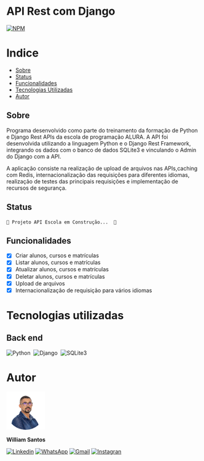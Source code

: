 
# API Rest com Django
[![NPM](https://img.shields.io/npm/l/react)](https://github.com/willsantos86/Prj_API_escola/blob/main/LICENSE) 

# Indice
- [Sobre](#Sobre)
- [Status](#Status)
- [Funcionalidades](#Funcionalidades)
- [Tecnologias Utilizadas](#Tecnologias-Utilizadas)
- [Autor](#Autor)

## Sobre

Programa desenvolvido como parte do treinamento da formação de Python e Django Rest APIs da escola de programação ALURA.
A API foi desenvolvida utilizando a linguagem Python e o Django Rest Framework, integrando os dados com o banco de dados SQLite3 e vinculando o Admin do Django com a API.

A aplicação consiste na realização de upload de arquivos nas APIs,caching com Redis, internacionalização das requisições para diferentes idiomas, realização de testes das principais requisições e implementação de recursos de segurança. 

## Status
	🚧 Projeto API Escola em Construção...  🚧
 
## Funcionalidades

- [x] Criar alunos, cursos e matrículas
- [x] Listar alunos, cursos e matrículas
- [x] Atualizar alunos, cursos e matrículas
- [x] Deletar alunos, cursos e matrículas
- [x] Upload de arquivos
- [x] Internacionalização de requisição para vários idiomas

# Tecnologias utilizadas
## Back end
 ![Python](https://img.shields.io/badge/Python-3776AB?style=for-the-badge&logo=python&logoColor=white)&nbsp;
 ![Django](https://img.shields.io/badge/Django-092E20?style=for-the-badge&logo=django&logoColor=white)&nbsp;
 ![SQLite3](https://img.shields.io/badge/SQLite-07405E?style=for-the-badge&logo=sqlite&logoColor=white)


# Autor

  <img src="https://github.com/willsantos86/Gerenciador_de_Tarefas/blob/main/assets/Design%20sem%20nome%20(4).png" width="100" height="100">
  
  **William Santos**

[![Linkedin](https://img.shields.io/badge/LinkedIn-0077B5?style=for-the-badge&logo=linkedin&logoColor=white)](https://www.linkedin.com/in/willsantos86)
[![WhatsApp](https://img.shields.io/badge/WhatsApp-25D366?style=for-the-badge&logo=whatsapp&logoColor=white)](https://wa.me/5571996279764)
[![Gmail](https://img.shields.io/badge/Gmail-D14836?style=for-the-badge&logo=gmail&logoColor=white)](mailto:williamsantos.tech@gmail.com)
[![Instagran](https://img.shields.io/badge/Instagram-E4405F?style=for-the-badge&logo=instagram&logoColor=white)](https://www.instagram.com/willsantos_86)
